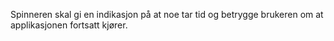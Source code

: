 Spinneren skal gi en indikasjon på at noe tar tid og betrygge brukeren om at applikasjonen fortsatt kjører.
